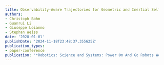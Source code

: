 ```yaml
---
title: Observability-Aware Trajectories for Geometric and Inertial Self-Calibration
authors:
- Christoph Bohm
- Guanrui Li
- Giuseppe Loianno
- Stephan Weiss
date: '2020-01-01'
publishDate: '2024-11-18T23:48:37.355625Z'
publication_types:
- paper-conference
publication: '*Robotics: Science and Systems: Power On And Go Robots Workshop*'
---
```

